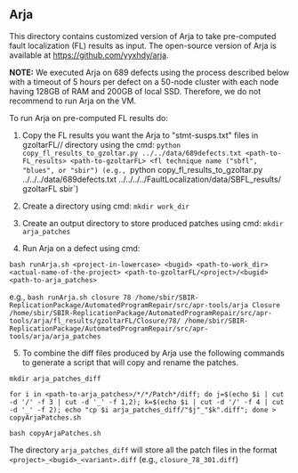 ## Arja


This directory contains customized version of Arja to take pre-computed fault localization (FL) results as input.
The open-source version of Arja is available at https://github.com/yyxhdy/arja.  

**NOTE:** We executed Arja on 689 defects using the process described below with a timeout of 5 hours per defect 
on a 50-node cluster with each node having 128GB of RAM and 200GB of local SSD. Therefore, we do not recommend 
to run Arja on the VM.

To run Arja on pre-computed FL results do:

1. Copy the FL results you want the Arja to "stmt-susps.txt" files in gzoltarFL/<project>/<bugid> directory using the cmd: 
`python copy_fl_results_to_gzoltar.py ../../data/689defects.txt <path-to-FL_results> <path-to-gzoltarFL> <fl technique name ("sbfl", "blues", or "sbir")
(e.g., `python copy_fl_results_to_gzoltar.py ../../../data/689defects.txt ../../../../FaultLocalization/data/SBFL_results/ gzoltarFL sbir`)

2. Create a directory using cmd:
`mkdir work_dir`
 
3. Create an output directory to store produced patches using cmd:
`mkdir arja_patches`

4. Run Arja on a defect using cmd:

`bash runArja.sh <project-in-lowercase> <bugid> <path-to-work_dir> <actual-name-of-the-project> <path-to-gzoltarFL/<project>/<bugid> <path-to-arja_patches>`

e.g., `bash runArja.sh closure 78 /home/sbir/SBIR-ReplicationPackage/AutomatedProgramRepair/src/apr-tools/arja Closure /home/sbir/SBIR-ReplicationPackage/AutomatedProgramRepair/src/apr-tools/arja/fl_results/gzoltarFL/Closure/78/ /home/sbir/SBIR-ReplicationPackage/AutomatedProgramRepair/src/apr-tools/arja/arja_patches`

5. To combine the diff files produced by Arja use the following commands to generate a script that will copy and rename the patches. 

`mkdir arja_patches_diff`

`for i in <path-to-arja_patches>/*/*/Patch*/diff; do j=$(echo $i | cut -d '/' -f 3 | cut -d '_' -f 1,2); k=$(echo $i | cut -d '/' -f 4 | cut -d '_' -f 2); echo "cp $i arja_patches_diff/"$j"_"$k".diff"; done > copyArjaPatches.sh`

`bash copyArjaPatches.sh`

The directory `arja_patches_diff` will store all the patch files in the format `<project>_<bugid>_<variant>.diff` (e.g., `closure_78_301.diff`)
